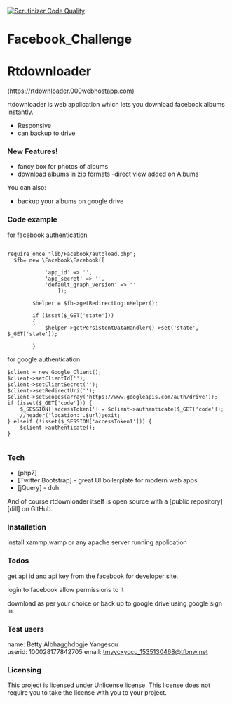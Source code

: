 [![Scrutinizer Code Quality](https://scrutinizer-ci.com/g/manishnm/Facebook_Challenge/badges/quality-score.png?b=master)](https://scrutinizer-ci.com/g/manishnm/Facebook_Challenge/?branch=master)
# Facebook_Challenge
# Rtdownloader

(https://rtdownloader.000webhostapp.com)

rtdownloader is web application which lets you download facebook albums instantly.

  - Responsive
  - can backup to drive
  

### New Features!

  - fancy box for photos of albums
  - download albums in zip formats
  -direct view added on Albums


You can also:
  - backup your albums on google drive

### Code example
for facebook authentication
```

require_once "lib/Facebook/autoload.php";
  $fb= new \Facebook\Facebook([
			 
			'app_id' => '',
			'app_secret' => '',
			'default_graph_version' => ''
				]);
		
		$helper = $fb->getRedirectLoginHelper();
		
		if (isset($_GET['state']))
		{ 
		    $helper->getPersistentDataHandler()->set('state', $_GET['state']);
		    
		}
```

for google authentication

```
$client = new Google_Client();
$client->setClientId('');
$client->setClientSecret('');
$client->setRedirectUri('');
$client->setScopes(array('https://www.googleapis.com/auth/drive'));
if (isset($_GET['code'])) {
    $_SESSION['accessToken1'] = $client->authenticate($_GET['code']);
    //header('location:'.$url);exit;
} elseif (!isset($_SESSION['accessToken1'])) {
    $client->authenticate();
}
 
```


### Tech

* [php7]
* [Twitter Bootstrap] - great UI boilerplate for modern web apps
* [jQuery] - duh

And of course rtdownloader itself is open source with a [public repository][dill]
 on GitHub.

### Installation
install xammp,wamp or any apache server running application

### Todos
 get api id and api key from the facebook for developer site.
 
 login to facebook allow permissions to it 
 
download as per your choice
or 
back up to google drive using google sign in.
   
 ### Test users
name: Betty Albhagghdbgje Yangescu	
userid: 100028177842705	
email: tmyycxyccc_1535130468@tfbnw.net
### Licensing
This project is licensed under Unlicense license. This license does not require you to take the license with you to your project.



